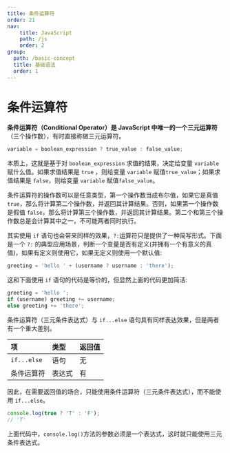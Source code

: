 ```yaml
---
title: 条件运算符
order: 21
nav:
    title: JavaScript
    path: /js
    order: 2
group:
  path: /basic-concept
  title: 基础语法
  order: 1
---
```


# 条件运算符

**条件运算符（Conditional Operator）**是 JavaScript 中唯一的一个**三元运算符**（三个操作数），有时直接称做三元运算符。

```js
variable = boolean_expression ? true_value : false_value;
```

本质上，这就是基于对 `boolean_expression` 求值的结果，决定给变量 `variable` 赋什么值。如果求值结果是 `true` ，则给变量 `variable` 赋值`true_value`；如果求值结果是 `false`，则给变量 `variable` 赋值`false_value`。

条件运算符的操作数可以是任意类型，第一个操作数当成布尔值，如果它是真值 `true`，那么将计算第二个操作数，并返回其计算结果。否则，如果第一个操作数是假值 `false`，那么将计算第三个操作数，并返回其计算结果。第二个和第三个操作数总是会计算其中之一，不可能两者同时执行。

其实使用 `if` 语句也会带来同样的效果，`?:`运算符只是提供了一种简写形式。下面是一个 `?:` 的典型应用场景，判断一个变量是否有定义(并拥有一个有意义的真值)，如果有定义则使用它，如果无定义则使用一个默认值:

```js
greeting = 'hello ' + (username ? username : 'there');
```

这和下面使用 `if` 语句的代码是等价的，但显然上面的代码更加简洁:

```js
greeting = 'hello ';
if (username) greeting += username;
else greeting += 'there';
```

条件运算符（三元条件表达式）与 `if...else` 语句具有同样表达效果，但是两者有一个重大差别。

| 项          | 类型   | 返回值 |
| :---------- | :----- | :----- |
| `if...else` | 语句   | 无     |
| 条件运算符  | 表达式 | 有     |

因此，在需要返回值的场合，只能使用条件运算符（三元条件表达式），而不能使用 `if...else`。

```js
console.log(true ? 'T' : 'F');
// 'T'
```

上面代码中，`console.log()`方法的参数必须是一个表达式，这时就只能使用三元条件表达式。
